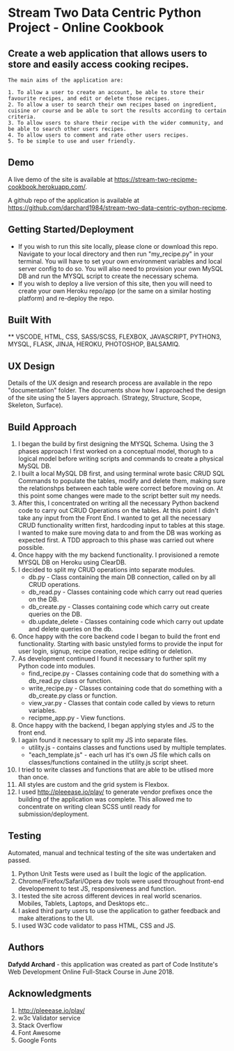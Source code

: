 # Stream Two Data Centric Python Project - Online Cookbook
 
## Create a web application that allows users to store and easily access cooking recipes.
	
	The main aims of the application are: 
		
	1. To allow a user to create an account, be able to store their favourite recipes, and edit or delete those recipes.
	2. To allow a user to search their own recipes based on ingredient, cuisine or course and be able to sort the results according to certain criteria.	
	3. To allow users to share their recipe with the wider community, and be able to search other users recipes.
	4. To allow users to comment and rate other users recipes.
	5. To be simple to use and user friendly.

## Demo

A live demo of the site is available at https://stream-two-recipme-cookbook.herokuapp.com/. 

A github repo of the application is available at https://github.com/darchard1984/stream-two-data-centric-python-recipme.

## Getting Started/Deployment

* If you wish to run this site locally, please clone or download this repo. Navigate to your local directory and then run "my_recipe.py" in your terminal. You will have to set your own environment variables and local server config to do so. You will also need to provision your own MySQL DB and run the MYSQL script to create the necessary schema.
* If you wish to deploy a live version of this site, then you will need to create your own Heroku repo/app (or the same on a similar hosting platform) and re-deploy the repo.

## Built With 

** VSCODE, HTML, CSS, SASS/SCSS, FLEXBOX, JAVASCRIPT, PYTHON3, MYSQL, FLASK, JINJA, HEROKU, PHOTOSHOP, BALSAMIQ.

## UX Design

Details of the UX design and research process are available in the repo "documentation" folder. The documents show how I approached the design of the site using the 5 layers approach. (Strategy, Structure, Scope, Skeleton, Surface). 

## Build Approach

1. I began the build by first designing the MYSQL Schema. Using the 3 phases approach I first worked on a conceptual model, thorugh to a logical model before writing scripts and commands to create a physical MySQL DB. 
2. I built a local MySQL DB first, and using terminal wrote basic CRUD SQL Commands to populate the tables, modify and delete them, making sure the relationshps between each table were correct before moving on. At this point some changes were made to the script better suit my needs.
3. After this, I concentrated on writing all the necessary Python backend code to carry out CRUD Operations on the tables. At this point I didn't take any input from the Front End. I wanted to get all the necessary CRUD functionality written first, hardcoding input to tables at this stage. I wanted to make sure moving data to and from the DB was working as expected first. A TDD approach to this phase was carried out where possible.
4. Once happy with the my backend functionality. I provisioned a remote MYSQL DB on Heroku using ClearDB. 
5. I decided to split my CRUD operations into separate modules. 
	- db.py - Class containing the main DB connection, called on by all CRUD operations. 
	- db_read.py - Classes containing code which carry out read queries on the DB.
	- db_create.py - Classes containing code which carry out create queries on the DB.
	- db.update_delete - Classes containing code which carry out update and delete queries on the db.
6. Once happy with the core backend code I began to build the front end functionality. Starting with basic unstyled forms to provide the input for user login, signup, recipe creation, recipe editing or deletion. 
7. As development continued I found it necessary to further split my Python code into modules. 
	- find_recipe.py - Classes containing code that do something with a db_read.py class or function.
	- write_recipe.py - Classes containing code that do something with a db_create.py class or function.
	- view_var.py - Classes that contain code called by views to return variables.
	- recipme_app.py - View functions.
8. Once happy with the backend, I began applying styles and JS to the front end. 
9. I again found it necessary to split my JS into separate files. 
	- utility.js - contains classes and functions used by multiple templates.
	- "each_template.js" - each url has it's own JS file which calls on classes/functions contained in the utility.js script sheet.
10. I tried to write classes and functions that are able to be utlised more than once.
11. All styles are custom and the grid system is Flexbox.
12. I used http://pleeease.io/play/ to generate vendor prefixes once the building of the application was complete. This allowed me to concentrate on writing clean SCSS until ready for submission/deployment.

## Testing

Automated, manual and technical testing of the site was undertaken and passed. 

1. Python Unit Tests were used as I built the logic of the application.
2. Chrome/Firefox/Safari/Opera dev tools were used throughout front-end developement to test JS, responsiveness and function.
3. I tested the site across different devices in real world scenarios. Mobiles, Tablets, Laptops, and Desktops etc..
4. I asked third party users to use the application to gather feedback and make alterations to the UI.
5. I used W3C code validator to pass HTML, CSS and JS.  

## Authors

**Dafydd Archard** - this application was created as part of Code Institute's Web Development Online Full-Stack Course in June 2018.

## Acknowledgments

1. http://pleeease.io/play/
2. w3c Validator service
3. Stack Overflow
4. Font Awesome
5. Google Fonts









